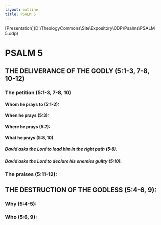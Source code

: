 ```yaml
---
layout: outline
title: PSALM 5
---
```

[Presentation](D:\TheologyCommons\Site\Expository\ODP\Psalms\PSALM 5.odp)
# PSALM 5 
## THE DELIVERANCE OF THE GODLY (5:1-3, 7-8, 10-12) 
###  The petition (5:1-3, 7-8, 10) 
####  Whom he prays to (5:1-2): 
####  When he prays (5:3): 
####  Where he prays (5:7): 
####  What he prays (5:8, 10) 
#####  David asks the Lord to lead him in the right path (5:8). 
#####  David asks the Lord to declare his enemies guilty (5:10). 
###  The praises (5:11-12): 
## THE DESTRUCTION OF THE GODLESS (5:4-6, 9): 
###  Why (5:4-5): 
###  Who (5:6, 9): 
